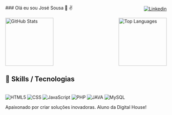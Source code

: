 <div style="display: flex; justify-content:space-between; align-items: center;">
    ### Olá eu sou José Sousa 👋 ✌️ 
<a href="https://www.linkedin.com/in/josesousacruz/" target="_blank">
    <img src="https://img.shields.io/badge/LinkedIn-0077B5?style=for-the-badge&logo=linkedin&logoColor=white" alt="Linkedin">
  </a>
</div>

<br>
<div style="display: flex; justify-content: space-between; align-items: center; style="height: 150px;"">
  <img src="https://github-readme-stats.vercel.app/api?username=jOSEsOUSAFh&show_icons=true&theme=radical" alt="GitHub Stats" style="height: 150px">

  <img src="https://github-readme-stats.vercel.app/api/top-langs/?username=jOSEsOUSAFh&theme=blue-green" alt="Top Languages" style="height: 150px">
</div>

## 🚀 Skills / Tecnologias

<div style="display: inline_block"><br/> 
<img align="center" alt="HTML5" src="https://img.shields.io/badge/HTML5-E34F26?style=for-the-badge&logo=html5&logoColor=white"/>
<img align="center" alt="CSS" src="https://img.shields.io/badge/CSS3-1572B6?style=for-the-badge&logo=css3&logoColor=white"/>
<img align="center" alt="JavaScript" src="https://img.shields.io/badge/JavaScript-F7DF1E?style=for-the-badge&logo=javascript&logoColor=black"/>
<img align="center" alt="PHP" src="https://img.shields.io/badge/PHP-777BB4?style=for-the-badge&logo=php&logoColor=white"/>
<img align="center" alt="JAVA" src="https://img.shields.io/badge/Java-ED8B00?style=for-the-badge&logo=java&logoColor=white"/>
<img align="center" alt="MySQL" src="https://img.shields.io/badge/MySQL-00000F?style=for-the-badge&logo=mysql&logoColor=white"/>
</div>

Apaixonado por criar soluções inovadoras.
Aluno da Digital House!
